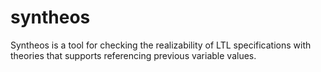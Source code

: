 # syntheos
Syntheos is a tool for checking the realizability of LTL specifications with theories that supports referencing previous variable values.
